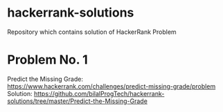 # hackerrank-solutions
Repository which contains solution of HackerRank Problem

# Problem No. 1
Predict the Missing Grade: https://www.hackerrank.com/challenges/predict-missing-grade/problem <br/>
Solution: https://github.com/bilalProgTech/hackerrank-solutions/tree/master/Predict-the-Missing-Grade
